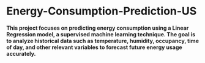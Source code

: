 # Energy-Consumption-Prediction-US
**This project focuses on predicting energy consumption using a Linear Regression model, a supervised machine learning technique. The goal is to analyze historical data such as temperature, humidity, occupancy, time of day, and other relevant variables to forecast future energy usage accurately.**
